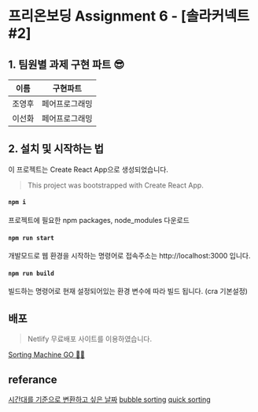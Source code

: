 # 프리온보딩 Assignment 6 - [솔라커넥트 #2]

## 1. 팀원별 과제 구현 파트 😎

| 이름   | 구현파트       |
| ------ | -------------- |
| 조영후 | 페어프로그래밍 |
| 이선화 | 페어프로그래밍 |

## 2. 설치 및 시작하는 법

이 프로젝트는 Create React App으로 생성되었습니다.

> This project was bootstrapped with Create React App.

#### `npm i`

프로젝트에 필요한 npm packages, node_modules 다운로드

#### `npm run start`

개발모드로 웹 환경을 시작하는 명령어로
접속주소는 http://localhost:3000 입니다.

#### `npm run build`

빌드하는 명령어로 현재 설정되어있는 환경 변수에 따라 빌드 됩니다.
(cra 기본설정)

## 배포

> Netlify 무료배포 사이트를 이용하였습니다.

[Sorting Machine GO 🏄🏻](https://goofy-engelbart-36e2d0.netlify.app)

## referance

[시간대를 기준으로 변환하고 싶은 날짜](https://www.python2.net/questions-899018.htm)
[bubble sorting](https://gmlwjd9405.github.io/2018/05/06/algorithm-bubble-sort.html)
[quick sorting](https://gmlwjd9405.github.io/2018/05/10/algorithm-quick-sort.html)
